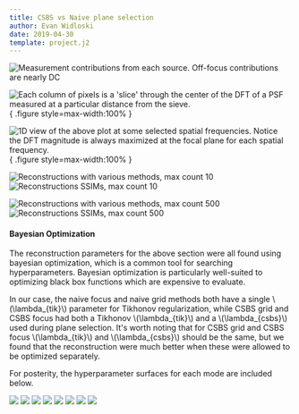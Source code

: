 ```yaml
---
title: CSBS vs Naive plane selection
author: Evan Widloski
date: 2019-04-30
template: project.j2
---
```

![Measurement contributions from each source.  Off-focus contributions are nearly DC](contributions.png)

![Each column of pixels is a 'slice' through the center of the DFT of a PSF measured at a particular distance from the sieve.](slices.png){ .figure style=max-width:100% }

![1D view of the above plot at some selected spatial frequencies.  Notice the DFT magnitude is always maximized at the focal plane for each spatial frequency.](sample_slices.png){ .figure style=max-width:100% }

![Reconstructions with various methods, max count 10](reconstructions_10.png)
![Reconstructions SSIMs, max count 10](ssim_comparison_10.png)

![Reconstructions with various methods, max count 500](reconstructions_500.png)
![Reconstructions SSIMs, max count 500](ssim_comparison_500.png)


#### Bayesian Optimization

The reconstruction parameters for the above section were all found using bayesian optimization, which is a common tool for searching hyperparameters.  Bayesian optimization is particularly well-suited to optimizing black box functions which are expensive to evaluate.  

In our case, the naive focus and naive grid methods both have a single \\(\lambda_{tik}\\) parameter for Tikhonov regularization, while CSBS grid and CSBS focus had both a Tikhonov \\(\lambda_{tik}\\) and a \\(\lambda_{csbs}\\) used during plane selection.  It's worth noting that for CSBS grid and CSBS focus \\(\lambda_{tik}\\) and \\(\lambda_{csbs}\\) should be the same, but we found that the reconstruction were much better when these were allowed to be optimized separately.

For posterity, the hyperparameter surfaces for each mode are included below.

![](bayesian_optimization/bayesian_tik_csbs_grid_10_split.png)
![](bayesian_optimization/bayesian_tik_csbs_focus_10_split.png)
![](bayesian_optimization/bayesian_tik_naive_grid_10.png)
![](bayesian_optimization/bayesian_tik_naive_focus_10.png)
![](bayesian_optimization/bayesian_tik_csbs_grid_500_split.png)
![](bayesian_optimization/bayesian_tik_csbs_focus_500_split.png)
![](bayesian_optimization/bayesian_tik_naive_grid_500.png)
![](bayesian_optimization/bayesian_tik_naive_focus_500.png)
